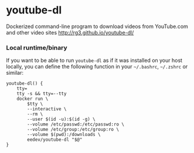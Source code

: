 # youtube-dl

Dockerized command-line program to download videos from YouTube.com and other video sites http://rg3.github.io/youtube-dl/

### Local runtime/binary

If you want to be able to run  ```youtube-dl``` as if it was installed on your host locally, you can define the following function in your ```~/.bashrc```, ```~/.zshrc``` or similar:

```
youtube-dl() {
    tty=
    tty -s && tty=--tty
    docker run \
        $tty \
        --interactive \
        --rm \
        --user $(id -u):$(id -g) \
        --volume /etc/passwd:/etc/passwd:ro \
        --volume /etc/group:/etc/group:ro \
        --volume $(pwd):/downloads \
        eedev/youtube-dl "$@"
}
```
